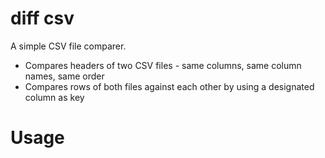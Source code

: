 # diff csv

A simple CSV file comparer.

- Compares headers of two CSV files - same columns, same column names, same order
- Compares rows of both files against each other by using a designated column as key

# Usage
